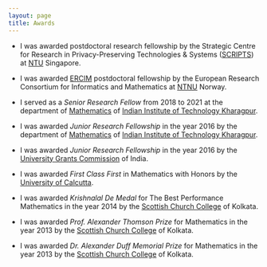 ```yaml
---
layout: page
title: Awards
---
```



* I was awarded postdoctoral research fellowship by
  the Strategic Centre for Research in Privacy-Preserving Technologies & Systems ([SCRIPTS](https://www.ntu.edu.sg/scripts)) at [NTU](https://www.ntu.edu.sg) Singapore.

* I was awarded [ERCIM](https://www.ercim.eu) postdoctoral fellowship by 
  the European Research Consortium for Informatics and Mathematics at [NTNU](https://www.ntnu.no) Norway.
  
* I served as a _Senior Research Fellow_ from 2018 to 2021 at the department of [Mathematics](http://www.iitkgp.ac.in/department/MA) of 
  [Indian Institute of Technology Kharagpur](http://www.iitkgp.ac.in).  
  
* I was awarded _Junior Research Fellowship_ in the year 2016 by the department of [Mathematics](http://www.iitkgp.ac.in/department/MA) of 
  [Indian Institute of Technology Kharagpur](http://www.iitkgp.ac.in).
  
* I was awarded _Junior Research Fellowship_ in the year 2016 by the [University Grants Commission](https://www.ugc.ac.in/#) of India.  

* I was awarded _First Class First_ in Mathematics with Honors by the [University of Calcutta](http://www.caluniv.ac.in).   

* I was awarded _Krishnalal De Medal_ for The Best Performance Mathematics in the year 2014 by 
  the [Scottish Church College](https://www.scottishchurch.ac.in) of Kolkata.

* I was awarded _Prof. Alexander Thomson Prize_ for Mathematics in the year 2013 by 
  the [Scottish Church College](https://www.scottishchurch.ac.in) of Kolkata.
  
* I was awarded _Dr. Alexander Duff Memorial Prize_ for Mathematics in the year 2013 by 
  the [Scottish Church College](https://www.scottishchurch.ac.in) of Kolkata. 



